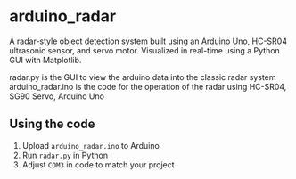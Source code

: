 # arduino_radar
A radar-style object detection system built using an Arduino Uno, HC-SR04 ultrasonic sensor, and servo motor. Visualized in real-time using a Python GUI with Matplotlib.

radar.py is the GUI to view the arduino data into the classic radar system
arduino_radar.ino is the code for the operation of the radar using HC-SR04, SG90 Servo, Arduino Uno

## Using the code
1. Upload `arduino_radar.ino` to Arduino
2. Run `radar.py` in Python
3. Adjust `COM3` in code to match your project
